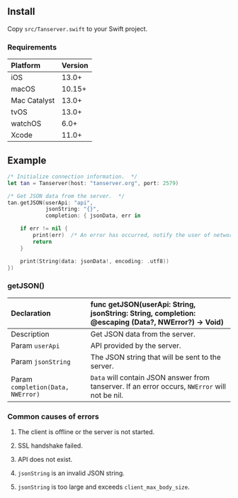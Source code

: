 ## Install

Copy `src/Tanserver.swift` to your Swift project.

### Requirements

| Platform     | Version
| :------      | :------
| iOS          | 13.0+
| macOS        | 10.15+
| Mac Catalyst | 13.0+
| tvOS         | 13.0+
| watchOS      | 6.0+
| Xcode        | 11.0+

## Example

```swift
/* Initialize connection information.  */
let tan = Tanserver(host: "tanserver.org", port: 2579)

/* Get JSON data from the server.  */
tan.getJSON(userApi: "api",
            jsonString: "{}",
            completion: { jsonData, err in

    if err != nil {
        print(err)  /* An error has occurred, notify the user of network failure.  */
        return
    }

    print(String(data: jsonData!, encoding: .utf8))
})
```

### getJSON()

| Declaration                       | func getJSON(userApi: String, jsonString: String, completion: @escaping (Data?, NWError?) -> Void)
| :------                           | :------
| Description                       | Get JSON data from the server.
| Param `userApi`                   | API provided by the server.
| Param `jsonString`                | The JSON string that will be sent to the server.
| Param `completion(Data, NWError)` | `Data` will contain JSON answer from tanserver. If an error occurs, `NWError` will not be nil.

### Common causes of errors

1. The client is offline or the server is not started.

2. SSL handshake failed.

3. API does not exist.

4. `jsonString` is an invalid JSON string.

5. `jsonString` is too large and exceeds `client_max_body_size`.

